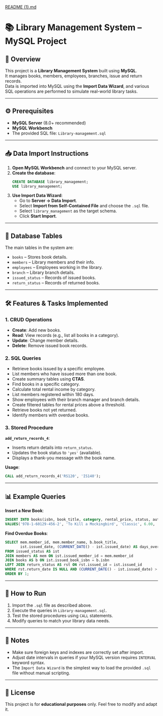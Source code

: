 [README (1).md](https://github.com/user-attachments/files/21747027/README.1.md)

# 📚 Library Management System – MySQL Project

## 📌 Overview
This project is a **Library Management System** built using **MySQL**.  
It manages books, members, employees, branches, issue and return records.  
Data is imported into MySQL using the **Import Data Wizard**, and various SQL operations are performed to simulate real-world library tasks.

---

## ⚙️ Prerequisites
- **MySQL Server** (8.0+ recommended)
- **MySQL Workbench**
- The provided SQL file: `Library-management.sql`

---

## 📥 Data Import Instructions
1. **Open MySQL Workbench** and connect to your MySQL server.
2. **Create the database**:
   ```sql
   CREATE DATABASE library_management;
   USE library_management;
   ```
3. **Use Import Data Wizard**:
   - Go to **Server → Data Import**.
   - Select **Import from Self-Contained File** and choose the `.sql` file.
   - Select `library_management` as the target schema.
   - Click **Start Import**.

---

## 📂 Database Tables
The main tables in the system are:
- `books` – Stores book details.
- `members` – Library members and their info.
- `employees` – Employees working in the library.
- `branch` – Library branch details.
- `issued_status` – Records of issued books.
- `return_status` – Records of returned books.

---

## 🛠 Features & Tasks Implemented

### 1. **CRUD Operations**
- **Create**: Add new books.
- **Read**: View records (e.g., list all books in a category).
- **Update**: Change member details.
- **Delete**: Remove issued book records.

### 2. **SQL Queries**
- Retrieve books issued by a specific employee.
- List members who have issued more than one book.
- Create summary tables using **CTAS**.
- Find books in a specific category.
- Calculate total rental income by category.
- List members registered within 180 days.
- Show employees with their branch manager and branch details.
- Create filtered tables for rental prices above a threshold.
- Retrieve books not yet returned.
- Identify members with overdue books.

### 3. **Stored Procedure**
**`add_return_records_4`**:
- Inserts return details into `return_status`.
- Updates the book status to `'yes'` (available).
- Displays a thank-you message with the book name.

**Usage**:
```sql
CALL add_return_records_4('RS120', 'IS140');
```

---

## 📊 Example Queries

**Insert a New Book**:
```sql
INSERT INTO books(isbn, book_title, category, rental_price, status, author, publisher)
VALUES('978-1-60129-456-2', 'To Kill a Mockingbird', 'Classic', 6.00, 'yes', 'Harper Lee', 'J.B. Lippincott & Co.');
```

**Find Overdue Books**:
```sql
SELECT mem.member_id, mem.member_name, b.book_title,
       ist.issued_date, (CURRENT_DATE() - ist.issued_date) AS days_overdue
FROM issued_status AS ist
JOIN members AS mem ON ist.issued_member_id = mem.member_id
JOIN books AS b ON ist.issued_book_isbn = b.isbn
LEFT JOIN return_status AS rst ON rst.issued_id = ist.issued_id
WHERE rst.return_date IS NULL AND (CURRENT_DATE() - ist.issued_date) > 30
ORDER BY 1;
```

---

## 🚀 How to Run
1. Import the `.sql` file as described above.
2. Execute the queries in `Library-management.sql`.
3. Test the stored procedures using `CALL` statements.
4. Modify queries to match your library data needs.

---

## 📌 Notes
- Make sure foreign keys and indexes are correctly set after import.
- Adjust date intervals in queries if your MySQL version requires `INTERVAL` keyword syntax.
- The `Import Data Wizard` is the simplest way to load the provided `.sql` file without manual scripting.

---

## 📜 License
This project is for **educational purposes** only. Feel free to modify and adapt it.
